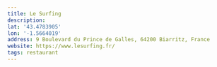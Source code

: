 ```yaml
---
title: Le Surfing
description: 
lat: '43.4783905'
lon: '-1.5664019'
address: 9 Boulevard du Prince de Galles, 64200 Biarritz, France
website: https://www.lesurfing.fr/
tags: restaurant
---
```


